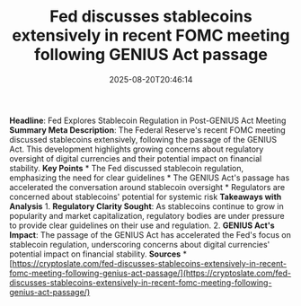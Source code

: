 ﻿---
title: "Fed discusses stablecoins extensively in recent FOMC meeting following GENIUS Act passage"
date: "2025-08-20T20:46:14"
category: "Markets"
summary: ""
slug: "fed discusses stablecoins extensively in recent fomc meeting"
source_urls:
  - "https://cryptoslate.com/fed-discusses-stablecoins-extensively-in-recent-fomc-meeting-following-genius-act-passage/"
seo:
  title: "Fed discusses stablecoins extensively in recent FOMC meeting following GENIUS Act passage | Hash n Hedge"
  description: ""
  keywords: ["news", "markets", "brief"]
---
**Headline**: Fed Explores Stablecoin Regulation in Post-GENIUS Act Meeting  **Summary Meta Description**: The Federal Reserve's recent FOMC meeting discussed stablecoins extensively, following the passage of the GENIUS Act. This development highlights growing concerns about regulatory oversight of digital currencies and their potential impact on financial stability.  **Key Points**  * The Fed discussed stablecoin regulation, emphasizing the need for clear guidelines * The GENIUS Act's passage has accelerated the conversation around stablecoin oversight * Regulators are concerned about stablecoins' potential for systemic risk  **Takeaways with Analysis**  1. **Regulatory Clarity Sought**: As stablecoins continue to grow in popularity and market capitalization, regulatory bodies are under pressure to provide clear guidelines on their use and regulation. 2. **GENIUS Act's Impact**: The passage of the GENIUS Act has accelerated the Fed's focus on stablecoin regulation, underscoring concerns about digital currencies' potential impact on financial stability.  **Sources**  * [https://cryptoslate.com/fed-discusses-stablecoins-extensively-in-recent-fomc-meeting-following-genius-act-passage/](https://cryptoslate.com/fed-discusses-stablecoins-extensively-in-recent-fomc-meeting-following-genius-act-passage/) 
